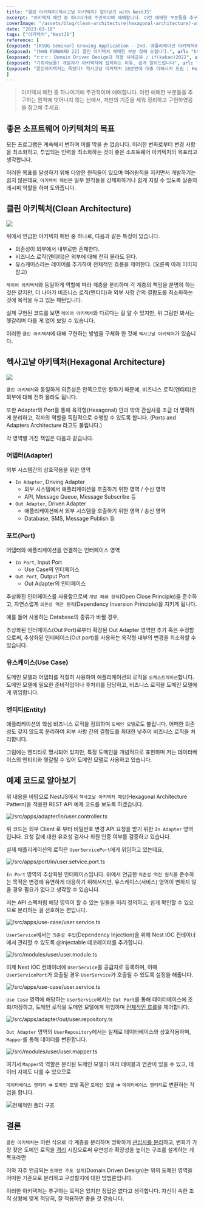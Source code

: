 ```yaml
---
title: "클린 아키텍처(헥사고날 아키텍처) 알아보기 with NestJS"
excerpt: "아키텍처 패턴 중 하나이기에 주관적이며 애매합니다. 이런 애매한 부분들을 추구하는 원칙에 벗어나지 않는 선에서, 저만의 기준을 세워 정리하고 구현하였음을 참고해 주세요."
coverImage: "/assets/blog/clean-architecture(hexagonal-architecture)-with-nestjs/2.png"
date: "2023-03-10"
tags: ["아키텍처","NestJS"]
reference: [
{exposed: "[KSUG Seminar] Growing Application - 2nd. 애플리케이션 아키텍처와 객체지향", url: "https://www.youtube.com/watch?v=26S4VFUWlJM"},
{exposed: "[NHN FORWARD 22] 클린 아키텍처 애매한 부분 정해 드립니다.", url: "https://www.youtube.com/watch?v=g6Tg6_qpIVc"},
{exposed: "ㄷㄷㄷ: Domain Driven Design과 적용 사례공유 / if(kakao)2022", url: "https://www.youtube.com/watch?v=4QHvTeeTsj0"},
{exposed: "기획자님들! 개발자가 아키텍처에 집착하는 이유, 쉽게 알려드립니다", url: "https://www.youtube.com/watch?v=saxHxoUeeSw"},
{exposed: "클린아키텍처는 죽었다! 헥사고날 아키텍처 10분만에 대충 이해시켜 드림 | Hexagonal architecture", url: "https://www.youtube.com/watch?v=MKfSLrwLex8"},
]
---
```


> 아키텍처 패턴 중 하나이기에 주관적이며 애매합니다. 이런 애매한 부분들을 추구하는 원칙에 벗어나지 않는 선에서, 저만의 기준을 세워 정리하고 구현하였음을 참고해 주세요.

## 좋은 소프트웨어 아키텍처의 목표

모든 프로그램은 계속해서 변하며 이를 막을 순 없습니다. 이러한 변화로부터 변경 사항을 최소화하고, 투입되는 인력을 최소화하는 것이 좋은 소프트웨어 아키텍처의 목표라고 생각합니다.

이러한 목표를 달성하기 위해 다양한 원칙들이 있으며 여러원칙을 지키면서 개발하기는 쉽지 않은데요, `아키텍처 패턴`은 일부 원칙들을 강제화하거나 쉽게 지킬 수 있도록 일종의 레시피 역할을 하며 도와줍니다.

## 클린 아키텍처(Clean Architecture)

![](</assets/blog/clean-architecture(hexagonal-architecture)-with-nestjs/1.jpeg>)

위에서 언급한 아키텍처 패턴 중 하나로, 다음과 같은 특징이 있습니다.

- 의존성이 외부에서 내부로만 존재한다.
- 비즈니스 로직(엔티티)은 외부에 대해 전혀 몰라도 된다.
- 유스케이스라는 레이어를 추가하여 전체적인 흐름을 제어한다. (오른쪽 아래 이미지 참고)

`레이어 아키텍처`와 동일하게 역할에 따라 계층을 분리하며 각 계층의 책임을 분명히 하는 것은 같지만, 더 나아가 비즈니스 로직(엔티티)과 외부 사항 간의 결합도를 최소화하는 것에 목적을 두고 있는 패턴입니다.

실제 구현된 코드를 보면 `레이어 아키텍처`와 다르다는 걸 알 수 있지만, 위 그림만 봐서는 헷갈리며 다를 게 없어 보일 수 있습니다.

이러한 `클린 아키텍처`에 대해 구현하는 방법을 구체화 한 것에 `헥사고날 아키텍처`가 있습니다.

## 헥사고날 아키텍처(Hexagonal Architecture)

![](</assets/blog/clean-architecture(hexagonal-architecture)-with-nestjs/2.png>)

`클린 아키텍처`와 동일하게 의존성은 안쪽으로만 향하기 때문에, 비즈니스 로직(엔티티)은 외부에 대해 전혀 몰라도 됩니다.

또한 Adapter와 Port를 통해 육각형(Hexagonal) 안과 밖의 관심사를 조금 더 명확하게 분리하고, 각자의 역할을 독립적으로 수행할 수 있도록 합니다. (Ports and Adapters Architecture 라고도 불립니다.)

각 영역별 가진 책임은 다음과 같습니다.

### 어댑터(Adapter)

외부 시스템간의 상호작용을 위한 영역

- `In Adapter`, Driving Adapter
  - 외부 시스템에서 애플리케이션을 호출하기 위한 영역 / 수신 영역
  - API, Message Queue, Message Subscribe 등
- `Out Adapter`, Driven Adapter
  - 애플리케이션에서 외부 시스템을 호출하기 위한 영역 / 송신 영역
  - Database, SMS, Message Publish 등

### 포트(Port)

어댑터와 애플리케이션을 연결하는 인터페이스 영역

- `In Port`, Input Port
  - Use Case의 인터페이스
- `Out Port`, Output Port
  - Out Adapter의 인터페이스

추상화된 인터페이스를 사용함으로써 `개방 폐쇄 원칙`(Open Close Principle)을 준수하고, 자연스럽게 `의존성 역전 원칙`(Dependency Inversion Principle)을 지키게 됩니다.

예를 들어 사용하는 Database의 종류가 바뀔 경우,

추상화된 인터페이스(Out Port)로부터 확장된 Out Adapter 영역만 추가 혹은 수정함으로써, 추상화된 인터페이스(Out port)를 사용하는 육각형 내부의 변경을 최소화할 수 있습니다.

### 유스케이스(Use Case)

도메인 모델과 어댑터를 적절히 사용하여 애플리케이션의 로직을 `오케스트레이션`합니다. 도메인 모델에 필요한 준비작업이나 후처리를 담당하고, 비즈니스 로직을 도메인 모델에게 위임합니다.

### 엔티티(Entity)

애플리케이션의 핵심 비즈니스 로직을 정의하며 `도메인 모델`로도 불립니다. 어떠한 의존성도 갖지 않도록 분리하여 외부 사항 간의 결합도를 최대한 낮추어 비즈니스 로직을 처리합니다.

그림에는 엔티티로 명시되어 있지만, 특정 도메인을 개념적으로 표현하며 저는 데이터베이스의 엔티티와 헷갈릴 수 있어 도메인 모델로 사용하고 있습니다.

## 예제 코드로 알아보기

위 내용을 바탕으로 NestJS에서 `헥사고날 아키텍처 패턴`(Hexagonal Architecture Pattern)을 적용한 REST API 예제 코드를 보도록 하겠습니다.

![/src/apps/adapter/in/user.controller.ts](</assets/blog/clean-architecture(hexagonal-architecture)-with-nestjs/3.png>)

위 코드는 외부 Client 로 부터 비밀번호 변경 API 요청을 받기 위한 `In Adapter` 영역입니다. 요청 값에 대한 유효성 검사나 회원 인증 여부를 검증하고 있습니다.

실제 애플리케이션의 로직은 `UserServicePort`에게 위임하고 있는데요,

![/src/apps/port/in/user.setvice.port.ts](</assets/blog/clean-architecture(hexagonal-architecture)-with-nestjs/4.png>)

`In Port` 영역의 추상화된 인터페이스입니다. 위에서 언급한 `의존성 역전 원칙`을 준수하는 목적은 변경에 유연하게 대응하기 위해서지만, 유스케이스(서비스) 영역이 변하지 않을 경우 필요가 없다고 생각할 수 있습니다.

저는 API 스펙처럼 해당 영역이 할 수 있는 일들을 미리 정의하고, 쉽게 확인할 수 있으므로 분리하는 걸 선호하는 편입니다.

![/src/apps/use-case/user.service.ts](</assets/blog/clean-architecture(hexagonal-architecture)-with-nestjs/5.png>)

`UserService`에서는 `의존성 주입`(Dependency Injection)을 위해 Nest IOC 컨테이너에서 관리할 수 있도록 @Injectable 데코레이터를 추가합니다.

![/src/modules/user/user.module.ts](</assets/blog/clean-architecture(hexagonal-architecture)-with-nestjs/6.png>)

이제 Nest IOC 컨테이너에 `UserService`를 공급자로 등록하며, 이때 `UserServicePort`가 호출될 경우 `UserService`가 호출될 수 있도록 설정을 해줍니다.

![/src/apps/use-case/user.service.ts](</assets/blog/clean-architecture(hexagonal-architecture)-with-nestjs/7.png>)

`Use Case` 영역에 해당하는 `UserService`에서는 `Out Port`를 통해 데이터베이스에 조회/저장하고, 도메인 로직을 도메인 모델에게 위임하며 <u>전체적인 흐름</u>을 제어합니다.

![/src/apps/adapter/out/user.repository.ts](</assets/blog/clean-architecture(hexagonal-architecture)-with-nestjs/8.png>)

`Out Adapter` 영역의 `UserRepository`에서는 실제로 데이터베이스와 상호작용하며, `Mapper`를 통해 데이터를 변환합니다.

![/src/modules/user/user.mapper.ts](</assets/blog/clean-architecture(hexagonal-architecture)-with-nestjs/9.png>)

여기서 `Mapper`의 역할은 분리된 도메인 모델이 여러 테이블과 연관이 있을 수 있고, 데이터 자체도 다를 수 있으므로

`데이터베이스 엔티티` ⇒ `도메인 모델` 혹은 `도메인 모델` ⇒ `데이터베이스 엔티티`로 변환하는 작업을 합니다.

![전체적인 폴더 구조](</assets/blog/clean-architecture(hexagonal-architecture)-with-nestjs/10.png>)

## 결론

`클린 아키텍처`는 이런 식으로 각 계층을 분리하며 명확하게 <u>관심사를 분리</u>하고, 변화가 가장 잦은 도메인 로직을 <u>격리</u> 시킴으로써 유연성과 확장성을 높이는 구조를 설계하는 게 목표라면

이와 자주 언급되는 `도메인 주도 설계`(Domain Driven Design)는 위의 도메인 영역을 어떠한 기준으로 분리하고 구성할지에 대한 방법론입니다.

이러한 아키텍처는 추구하는 목적은 있지만 정답은 없다고 생각합니다. 자신이 속한 조직 상황에 맞게 적당히, 잘 적용하면 좋을 것 같습니다.
